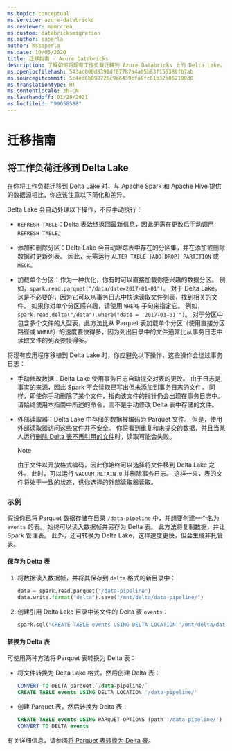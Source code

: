 ```yaml
---
ms.topic: conceptual
ms.service: azure-databricks
ms.reviewer: mamccrea
ms.custom: databricksmigration
ms.author: saperla
author: mssaperla
ms.date: 10/05/2020
title: 迁移指南 - Azure Databricks
description: 了解如何将现有工作负载迁移到 Azure Databricks 上的 Delta Lake。
ms.openlocfilehash: 543ac000d8391df67787a4a05b83f156380fb7ab
ms.sourcegitcommit: 5c4ed6b098726c9a6439cfa6fc61b32e062198d0
ms.translationtype: HT
ms.contentlocale: zh-CN
ms.lasthandoff: 01/29/2021
ms.locfileid: "99058588"
---
```

# <a name="migration-guide"></a>迁移指南

## <a name="migrate-workloads-to-delta-lake"></a>将工作负荷迁移到 Delta Lake

在你将工作负载迁移到 Delta Lake 时，与 Apache Spark 和 Apache Hive 提供的数据源相比，你应该注意以下简化和差异。

Delta Lake 会自动处理以下操作，不应手动执行：

* `REFRESH TABLE`：Delta 表始终返回最新信息，因此无需在更改后手动调用 `REFRESH TABLE`。

* 添加和删除分区：Delta Lake 会自动跟踪表中存在的分区集，并在添加或删除数据时更新列表。  因此，无需运行 `ALTER TABLE [ADD|DROP] PARTITION` 或 `MSCK`。
* 加载单个分区：作为一种优化，你有时可以直接加载你感兴趣的数据分区。 例如，`spark.read.parquet("/data/date=2017-01-01")`。  对于 Delta Lake，这是不必要的，因为它可以从事务日志中快速读取文件列表，找到相关的文件。 如果你对单个分区感兴趣，请使用 `WHERE` 子句来指定它。 例如，`spark.read.delta("/data").where("date = '2017-01-01'")`。 对于分区中包含多个文件的大型表，此方法比从 Parquet 表加载单个分区（使用直接分区路径或 `WHERE`）的速度要快得多，因为列出目录中的文件通常比从事务日志中读取文件的列表要慢得多。

将现有应用程序移植到 Delta Lake 时，你应避免以下操作，这些操作会绕过事务日志：

* 手动修改数据：Delta Lake 使用事务日志自动提交对表的更改。 由于日志是事实的来源，因此 Spark 不会读取已写出但未添加到事务日志的文件。 同样，即使你手动删除了某个文件，指向该文件的指针仍会出现在事务日志中。 请始终使用本指南中所述的命令，而不是手动修改 Delta 表中存储的文件。

* 外部读取器：Delta Lake 中存储的数据被编码为 Parquet 文件。 但是，使用外部读取器访问这些文件并不安全。 你将看到重复和未提交的数据，并且当某人运行[删除 Delta 表不再引用的文件](delta-utility.md#delta-vacuum)时，读取可能会失败。

  > [!NOTE]
  >
  > 由于文件以开放格式编码，因此你始终可以选择将文件移到 Delta Lake 之外。  此时，可以运行 `VACUUM RETAIN 0` 并删除事务日志。 这样一来，表的文件将处于一致的状态，供你选择的外部读取器读取。

### <a name="example"></a>示例

假设你已将 Parquet 数据存储在目录 `/data-pipeline` 中，并想要创建一个名为 `events` 的表。 始终可以读入数据帧并另存为 Delta 表。 此方法将复制数据，并让 Spark 管理表。 此外，还可转换为 Delta Lake，这样速度更快，但会生成非托管表。

#### <a name="save-as-delta-table"></a>保存为 Delta 表

1. 将数据读入数据帧，并将其保存到 `delta` 格式的新目录中：

   ```python
   data = spark.read.parquet("/data-pipeline")
   data.write.format("delta").save("/mnt/delta/data-pipeline/")
   ```

2. 创建引用 Delta Lake 目录中该文件的 Delta 表 `events`：

   ```python
   spark.sql("CREATE TABLE events USING DELTA LOCATION '/mnt/delta/data-pipeline/'")
   ```

#### <a name="convert-to-delta-table"></a>转换为 Delta 表

可使用两种方法将 Parquet 表转换为 Delta 表：

* 将文件转换为 Delta Lake 格式，然后创建 Delta 表：

  ```sql
  CONVERT TO DELTA parquet.`/data-pipeline/`
  CREATE TABLE events USING DELTA LOCATION '/data-pipeline/'
  ```

* 创建 Parquet 表，然后转换为 Delta 表：

  ```sql
  CREATE TABLE events USING PARQUET OPTIONS (path '/data-pipeline/')
  CONVERT TO DELTA events
  ```

有关详细信息，请参阅[将 Parquet 表转换为 Delta 表](delta-utility.md#convert-to-delta)。